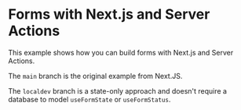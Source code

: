 # Forms with Next.js and Server Actions

This example shows how you can build forms with Next.js and Server Actions.

The `main` branch is the original example from Next.JS.  

The `localdev` branch is a state-only approach and doesn't require a database to model `useFormState` or `useFormStatus`. 
